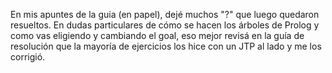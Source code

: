 En mis apuntes de la guia (en papel), dejé muchos "?" que luego quedaron resueltos. En dudas particulares de cómo se hacen los árboles de Prolog y como vas eligiendo y cambiando el goal, eso mejor revisá en la guía de resolución que la mayoría de ejercicios los hice con un JTP al lado y me los corrigió. 
